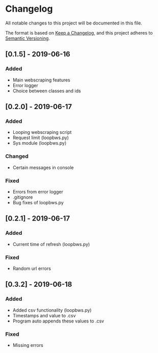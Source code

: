 # Changelog
All notable changes to this project will be documented in this file.

The format is based on [Keep a Changelog](https://keepachangelog.com/en/1.0.0/),
and this project adheres to [Semantic Versioning](https://semver.org/spec/v2.0.0.html).

## [0.1.5] - 2019-06-16
### Added
- Main webscraping features
- Error logger
- Choice between classes and ids

## [0.2.0] - 2019-06-17
### Added
- Looping webscraping script
- Request limit (loopbws.py)
- Sys module (loopbws.py)

### Changed
- Certain messages in console

### Fixed
- Errors from error logger
- .gitignore
- Bug fixes of loopbws.py

## [0.2.1] - 2019-06-17
### Added
- Current time of refresh (loopbws.py)

### Fixed
- Random url errors

## [0.3.2] - 2019-06-18
### Added
- Added csv functionality (loopbws.py)
- Timestamps and value to .csv
- Program auto appends these values to .csv

### Fixed
- Missing errors